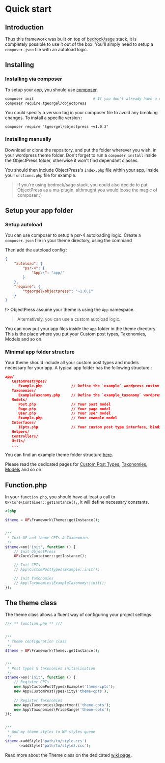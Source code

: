 # Quick start

## Introduction

Thus this framework was built on top of [bedrock/sage](https://roots.io) stack, it is completely possible to use it out of the box. You'll simply need to setup a `composer.json` file with an autoload logic.

## Installing
### Installing via composer

To setup your app, you should use [composer](https://getcomposer.org).

```sh
composer init                           # If you don't already have a composer.json file in you theme folder 
composer require tgeorgel/objectpress
```

You could specify a version tag in your composer file to avoid any breaking changes. To install a specific version :  

```
composer require "tgeorgel/objectpress ~v1.0.3"
```

### Installing manually

Download or clone the repository, and put the folder wherever you wish, in your wordpress theme folder.
Don't forget to run a `composer install` inside the ObjectPress folder, otherwise it won't find dependant classes.

You should then include ObjectPress's `index.php` file within your app, inside you `functions.php` file for example.

> If you're using bedrock/sage stack, you could also decide to put ObjectPress as a mu-plugin, althrought you would loose the magic of composer :)



## Setup your app folder

### Setup autoload

You can use composer to setup a psr-4 autoloading logic. Create a `composer.json` file in your theme directory, using  the command


Then add the autoload config :  

```json
{
    "autoload": {
        "psr-4": {
            "App\\": "app/"
        }
    },
    "require": {
        "tgeorgel/objectpress": "~1.0.1"
    }
}
```

!> ObjectPress assume your theme is using the `App` namespace. 
> Alternatively, you can use a custom autoload logic.   

You can now put your app files inside the `app` folder in the theme directory. This is the place where you put your Custom post types, Taxonomies, Models and so on.  

### Minimal app folder structure

Your theme should include all your custom post types and models necessary for your app. A typical app folder has the following structure :  

```json
app/
   CustomPostTypes/
      Example.php             // Define the `example` wordpress custom post type
   Taxonomies/
      ExampleTaxonomy.php     // Define the `example_taxonomy` wordpress taxonomy
   Models/
      Post.php                // Your post model
      Page.php                // Your page model
      User.php                // Your user model
      Example.php             // Your example model
   Interfaces/
      ICpts.php               // Your custom post type interface, binding wp cpt to your models
   Helpers/
   Controllers/
   Utils/
   ...
```

You can find an example theme folder structure [here](https://gitlab.com/tgeorgel/object-press-base-theme-directory).  

Please read the dedicated pages for [Custom Post Types](Custom-Post-Types), [Taxonomies](Taxonomies), [Models](Models/Introduction) and so on.  


## Function.php

In your `function.php`, you should have at least a call to `OP\Core\Container::getInstance();`, it will define necessary constants.

```php
<?php

$theme = OP\Framework\Theme::getInstance();


/**
 * Init OP and theme CPTs & Taxonomies
 */
$theme->on('init', function () {
    // Init ObjectPress
    OP\Core\Container::getInstance();

    // Init CPTs
    // App\CustomPostTypes\Example::init();

    // Init Taxonomies
    // App\Taxonomies\ExampleTaxonomy::init();
});

```

## The theme class

The theme class allows a fluent way of configuring your project settings.

```php
/// ** function.php ** ///


/**
 * Theme configuration class
 */
$theme = OP\Framework\Theme::getInstance();


/**
 * Post types & taxonomies initialisation
 */
$theme->on('init', function () {
    // Register CPTs
    new App\CustomPostTypes\Example('theme-cpts');
    new App\CustomPostTypes\City('theme-cpts');
    
    // Register Taxonomies
    new App\Taxonomies\Department('theme-cpts');
    new App\Taxonomies\PriceRange('theme-cpts');
});


/**
 * Add my theme styles to WP styles queue
 */
$theme->addStyle('path/to/style.ccs')
	  ->addStyle('path/to/style2.ccs');
```


Read more about the Theme class on the dedicated [wiki page](theme-class.md).  
